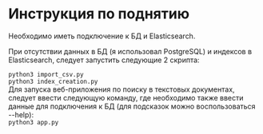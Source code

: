 Инструкция по поднятию
======================

Необходимо иметь подключение к БД и Elasticsearch.

При отсутствии данных в БД (я использовал PostgreSQL) и индексов в Elasticsearch, следует запустить следующие 2 скрипта:

`python3 import_csv.py`  
`python3 index_creation.py`  
Для запуска веб-приложения по поиску в текстовых документах, следует ввести следующую команду, где необходимо также ввести данные для подключения к БД (для подсказок можно воспользоваться --help):  
`python3 app.py`  